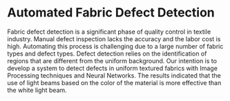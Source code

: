 # Automated Fabric Defect Detection
Fabric defect detection is a significant phase of quality control in textile industry. Manual defect inspection lacks the accuracy and the labor cost is high. Automating this process is challenging due to a large number of fabric types and defect types. Defect detection relies on the identification of regions that are different from the uniform background. Our intention is to develop a system to detect defects in uniform textured fabrics with Image Processing techniques and Neural Networks. The results indicated that the use of light beams based on the color of the material is more effective than the white light beam.
